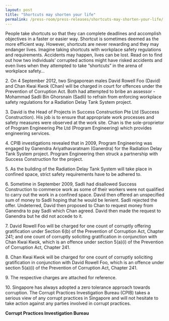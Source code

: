 ```yaml
---
layout: post
title: "Shortcuts may shorten your life"
permalink: /press-room/press-releases/shortcuts-may-shorten-your-life/
---
```

People take shortcuts so that they can complete deadlines and accomplish objectives in a faster or easier way. Shortcut is sometimes deemed as the more efficient way. However, shortcuts are never rewarding and they may endanger lives. Imagine taking shortcuts with workplace safety regulations and requirements. Accidents may happen, lives can be lost. Read on to find out how two individuals’ corrupted actions might have risked accidents and even lives when they attempted to take “shortcuts” in the arena of workplace safety…

2\.         On 4 September 2012, two Singaporean males David Rowell Foo (David) and Chan Kwai Kwok (Chan) will be charged in court for offences under the Prevention of Corruption Act. Both had attempted to bribe an assessor - Mohammad Sadli Bin Ghorsnain (Sadli) to refrain from enforcing workplace safety regulations for a Radiation Delay Tank System project.

3\.         David is the Head of Projects in Success Construction Pte Ltd (Success Construction). His job is to ensure that appropriate work processes and safety measures were observed at the work site. Chan is the sole-proprietor of Program Engineering Pte Ltd (Program Engineering) which provides engineering services.

4\.         CPIB investigations revealed that in 2009, Program Engineering was engaged by Ganendra Ariyathavaratnam (Ganerdra) for the Radiation Delay Tank System project. Program Engineering then struck a partnership with Success Construction for the project. 

5\.         As the building of the Radiation Delay Tank System will take place in confined space, strict safety requirements have to be adhered to.

6\.         Sometime in September 2009, Sadli had disallowed Success Construction to commerce work as some of their workers were not qualified to carry out the work in a confined space. David then offered an unspecified sum of money to Sadli hoping that he would be lenient. Sadli rejected the offer. Undeterred, David then proposed to Chan to request money from Ganendra to pay Sadli which Chan agreed. David then made the request to Ganendra but he did not accede to it.

7\.         David Rowell Foo will be charged for one count of corruptly offering gratification under Section 6(b) of the Prevention of Corruption Act, Chapter 241; and one count of corruptly soliciting gratification in conjunction with Chan Kwai Kwok, which is an offence under section 5(a)(i) of the Prevention of Corruption Act, Chapter 241.

8\.         Chan Kwai Kwok will be charged for one count of corruptly soliciting gratification in conjunction with David Rowell Foo, which is an offence under section 5(a)(i) of the Prevention of Corruption Act, Chapter 241.

9\.         The respective charges are attached for reference.

10\.       Singapore has always adopted a zero tolerance approach towards corruption. The Corrupt Practices Investigation Bureau (CPIB) takes a serious view of any corrupt practices in Singapore and will not hesitate to take action against any parties involved in corrupt practices.

**Corrupt Practices Investigation Bureau**

